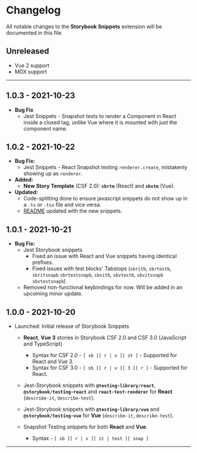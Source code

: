 # Changelog

All notable changes to the **Storybook Snippets** extension will be documented in this file.

## Unreleased

- Vue 2 support
- MDX support

---

## 1.0.3 - 2021-10-23

- **Bug Fix**
  - Jest Snippets - Snapshot tests to render a Component in React inside a closed tag, unlike Vue where it is mounted with just the component name.

## 1.0.2 - 2021-10-22

- **Bug Fix:**
  - Jest Snippets - React Snapshot testing `renderer.create`, mistakenly showing up as `renderer`.
- **Added:**
  - **New Story Template** (CSF 2.0): **`sbrtm`** (React) and **`sbvtm`** (Vue).
- **Updated:**
  - Code-splitting done to ensure javascript snippets do not show up in a `.ts` or `.tsx` file and vice versa.
  - [README](/README.md) updated with the new snippets.

## 1.0.1 - 2021-10-21

- **Bug Fix:**
  - Jest Storybook snippets
    - Fixed an issue with React and Vue snippets having identical prefixes.
    - Fixed issues with test blocks' Tabstops (`sbritb`, `sbrtestb`, `sbritsnapb` `sbrtestsnapb`, `sbvitb`, `sbvtestb`, `sbvitsnapb` `sbvtestsnapb`)
  - Removed non-functional keybindings for now. Will be added in an upcoming minor update.

## 1.0.0 - 2021-10-20

- Launched: Initial release of Storybook Snippets

  - **React**, **Vue 3** stories in Storybook CSF 2.0 and CSF 3.0 (JavaScript and TypeScript)

    - Syntax for CSF 2.0 - `[ sb ][ r | v ][ st ]` - Supported for React and Vue 3.
    - Syntax for CSF 3.0 - `[ sb ][ r | v ][ 3 ][ r ]` - Supported for React.

  - Jest-Storybook snippets with **`@testing-library/react`**, **`@storybook/testing-react`** and **`react-test-renderer`** for **React** (`describe-it`, `describe-test`).

  - Jest-Storybook snippets with **`@testing-library/vue`** and **`@storybook/testing-vue`** for **Vue** (`describe-it`, `describe-test`).

  - Snapshot Testing snippets for both **React** and **Vue**.
    - Syntax - `[ sb ][ r | v ][ it | test ][ snap ]`

---
